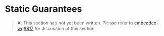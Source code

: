 # Static Guarantees

> ❌: This section has not yet been written. Please refer to [embedded-wg#817](https://github.com/rust-lang-nursery/embedded-wg/issues/118) for discussion of this section.